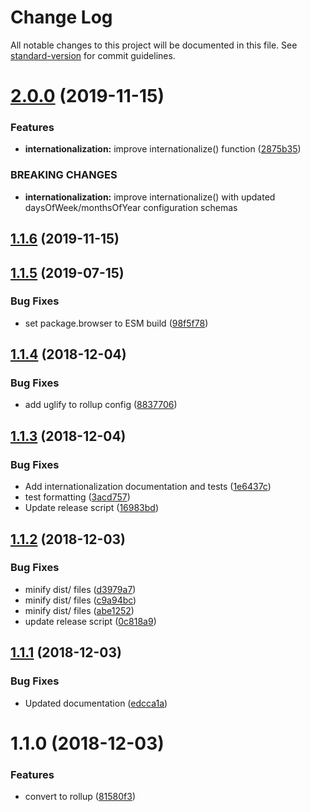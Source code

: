 # Change Log

All notable changes to this project will be documented in this file. See [standard-version](https://github.com/conventional-changelog/standard-version) for commit guidelines.

<a name="2.0.0"></a>
# [2.0.0](https://github.com/6eDesign/timeUtils/compare/v1.1.6...v2.0.0) (2019-11-15)


### Features

* **internationalization:** improve internationalize() function ([2875b35](https://github.com/6eDesign/timeUtils/commit/2875b35))


### BREAKING CHANGES

* **internationalization:** improve internationalize() with updated daysOfWeek/monthsOfYear configuration schemas



<a name="1.1.6"></a>
## [1.1.6](https://github.com/6eDesign/timeUtils/compare/v1.1.5...v1.1.6) (2019-11-15)



<a name="1.1.5"></a>
## [1.1.5](https://github.com/6eDesign/timeUtils/compare/v1.1.4...v1.1.5) (2019-07-15)


### Bug Fixes

* set package.browser to ESM build ([98f5f78](https://github.com/6eDesign/timeUtils/commit/98f5f78))



<a name="1.1.4"></a>
## [1.1.4](https://github.com/6eDesign/timeUtils/compare/v1.1.3...v1.1.4) (2018-12-04)


### Bug Fixes

* add uglify to rollup config ([8837706](https://github.com/6eDesign/timeUtils/commit/8837706))



<a name="1.1.3"></a>
## [1.1.3](https://github.com/6eDesign/timeUtils/compare/v1.1.2...v1.1.3) (2018-12-04)


### Bug Fixes

* Add internationalization documentation and tests ([1e6437c](https://github.com/6eDesign/timeUtils/commit/1e6437c))
* test formatting ([3acd757](https://github.com/6eDesign/timeUtils/commit/3acd757))
* Update release script ([16983bd](https://github.com/6eDesign/timeUtils/commit/16983bd))



<a name="1.1.2"></a>
## [1.1.2](https://github.com/6eDesign/timeUtils/compare/v1.1.1...v1.1.2) (2018-12-03)


### Bug Fixes

* minify dist/ files ([d3979a7](https://github.com/6eDesign/timeUtils/commit/d3979a7))
* minify dist/ files ([c9a94bc](https://github.com/6eDesign/timeUtils/commit/c9a94bc))
* minify dist/ files ([abe1252](https://github.com/6eDesign/timeUtils/commit/abe1252))
* update release script ([0c818a9](https://github.com/6eDesign/timeUtils/commit/0c818a9))



<a name="1.1.1"></a>
## [1.1.1](https://github.com/6eDesign/timeUtils/compare/v1.1.0...v1.1.1) (2018-12-03)


### Bug Fixes

* Updated documentation ([edcca1a](https://github.com/6eDesign/timeUtils/commit/edcca1a))



<a name="1.1.0"></a>
# 1.1.0 (2018-12-03)


### Features

* convert to rollup ([81580f3](https://github.com/6eDesign/timeUtils/commit/81580f3))
